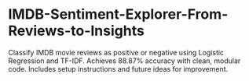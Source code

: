 # IMDB-Sentiment-Explorer-From-Reviews-to-Insights
Classify IMDB movie reviews as positive or negative using Logistic Regression and TF-IDF. Achieves 88.87% accuracy with clean, modular code. Includes setup instructions and future ideas for improvement.
